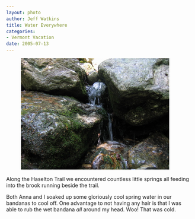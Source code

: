 ```yaml
--- 
layout: photo
author: Jeff Watkins
title: Water Everywhere
categories: 
- Vermont Vacation
date: 2005-07-13
---
```


<figure><img class="photo" src="/photos/IMG_2115.jpg"></figure>

Along the Haselton Trail we encountered countless little springs all feeding
into the brook running beside the trail.

Both Anna and I soaked up some gloriously cool spring water in our bandanas to
cool off. One advantage to not having any hair is that I was able to rub the
wet bandana _all_ around my head. Woo! That was cold.

